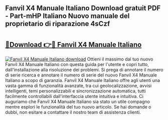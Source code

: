 ## Fanvil X4 Manuale Italiano Download gratuit PDF - Part-mHP Italiano Nuovo manuale del proprietario di riparazione 4sCzf

# <h2><a href="http://df9jqff.blite.top/?on=Fanvil+X4+Manuale+Italiano">🔗Download 👉🔴 Fanvil X4 Manuale Italiano</a></h2>

[![Fanvil X4 Manuale Italiano download](https://i.imgur.com/lujVjoI.png)](http://df9jqff.blite.top/?on=Fanvil+X4+Manuale+Italiano)
Ottieni il massimo dal tuo nuovo Fanvil X4 Manuale Italiano con questa guida per l'utente e copri tutto, dall'installazione alla risoluzione dei problemi. Si prega di annotare il numero di serie ricerca e annotare il numero di serie del nuovo Fanvil X4 Manuale Italiano a scopo di garanzia. Fanvil X4 Manuale Italiano offre agli utenti una vasta gamma di funzionalità avanzate, tra cui geolocalizzazione, avvisi intelligenti, temi personalizzabili e sincronizzazione automatica, tutti facilmente controllabili dall'interfaccia utente intuitiva e intuitiva. Ci auguriamo che Fanvil X4 Manuale Italiano sia stato un utile compagno mentre esplori le funzionalità del tuo nuovo articolo. Se hai domande o dubbi, non esitare a contattare il nostro team di assistenza clienti.
